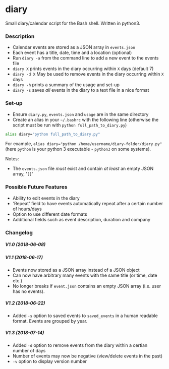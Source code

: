 # diary
Small diary/calendar script for the Bash shell. Written in python3.

### Description
- Calendar events are stored as a JSON array in `events.json`
- Each event has a title, date, time and a location (optional)
- Run `diary -a` from the command line to add a new event to the events file
- `diary X` prints events in the diary occurring within `X` days (default 7)
- `diary -d X` May be used to remove events in the diary occurring within `X` days
- `diary -h` prints a summary of the usage and set-up
- `diary -s` saves _all_ events in the diary to a text file in a nice format

### Set-up
- Ensure `diary.py`, `events.json` and `usage` are in the same directory
- Create an alias in your `~/.bashrc` with the following line (otherwise the script must be run with `python full_path_to_diary.py`)
```sh
alias diary="python full_path_to_diary.py"
```
For example, `alias diary="python /home/username/diary-folder/diary.py"` 
(here `python` is your python 3 executable - `python3` on some systems). 

Notes: 
- The `events.json` file _must_ exist and contain _at least_ an empty JSON array, '`[]`'
### Possible Future Features
- Ability to edit events in the diary
- 'Repeat' field to have events automatically repeat after a certain number of hours/days
- Option to use different date formats
- Additional fields such as event description, duration and company

### Changelog
##### V1.0 (2018-06-08)
##### V1.1 (2018-06-17)
- Events now stored as a JSON array instead of a JSON object
- Can now have arbitrary many events with the same title (or time, date etc.)
- No longer breaks if `event.json` contains an empty JSON array (i.e. user has no events).
##### V1.2 (2018-06-22)
- Added `-s` option to saved events to `saved_events` in a human readable format. Events are grouped by year.
##### V1.3 (2018-07-14)
- Added `-d` option to remove events from the diary within a certian number of days
- Number of events may now be negative (view/delete events in the past)
- `-v` option to display version number
